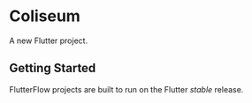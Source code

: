 # Coliseum

A new Flutter project.

## Getting Started

FlutterFlow projects are built to run on the Flutter _stable_ release.
